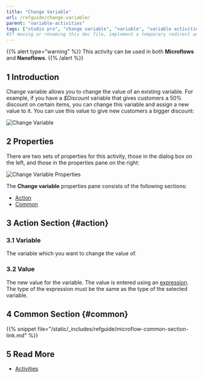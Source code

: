```yaml
---
title: "Change Variable"
url: /refguide/change-variable/
parent: "variable-activities"
tags: ["studio pro", "change variable", "variable", "variable activities"]
#If moving or renaming this doc file, implement a temporary redirect and let the respective team know they should update the URL in the product. See Mapping to Products for more details.
---
```


{{% alert type="warning" %}}
This activity can be used in both **Microflows** and **Nanoflows**.
{{% /alert %}}

## 1 Introduction

Change variable allows you to change the value of an existing variable. For example, if you have a *$Discount* variable that gives customers a 50% discount on certain items, you can change this variable and assign a new value to it. You can use this value to give new customers a bigger discount:

![Change Variable](/attachments/refguide/modeling/application-logic/microflows-and-nanoflows/activities/variable-activities/change-variable/change-variable.png)



## 2 Properties

There are two sets of properties for this activity, those in the dialog box on the left, and those in the properties pane on the right:

![Change Variable Properties](/attachments/refguide/modeling/application-logic/microflows-and-nanoflows/activities/variable-activities/change-variable/change-variable-properties.png)

The **Change variable** properties pane consists of the following sections:

* [Action](#action)
* [Common](#common)

## 3 Action Section {#action}

### 3.1 Variable

The variable which you want to change the value of.

### 3.2 Value

The new value for the variable. The value is entered using an [expression](/refguide/expressions/). The type of the expression must be the same as the type of the selected variable.

## 4 Common Section {#common}

{{% snippet file="/static/_includes/refguide/microflow-common-section-link.md" %}}

## 5 Read More

* [Activities](/refguide/activities/)